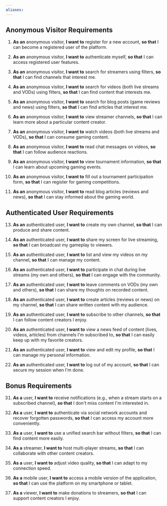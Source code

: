 ```yaml
---
aliases:
---
```


## Anonymous Visitor Requirements

1. **As an** anonymous visitor, **I want to** register for a new account, **so that** I can become a registered user of the platform.
    
2. **As an** anonymous visitor, **I want to** authenticate myself, **so that** I can access registered user features.
    
3. **As an** anonymous visitor, **I want to** search for streamers using filters, **so that** I can find channels that interest me.
    
4. **As an** anonymous visitor, **I want to** search for videos (both live streams and VODs) using filters, **so that** I can find content that interests me.
    
5. **As an** anonymous visitor, **I want to** search for blog posts (game reviews and news) using filters, **so that** I can find articles that interest me.
    
6. **As an** anonymous visitor, **I want to** view streamer channels, **so that** I can learn more about a particular content creator.
    
7. **As an** anonymous visitor, **I want to** watch videos (both live streams and VODs), **so that** I can consume gaming content.
    
8. **As an** anonymous visitor, **I want to** read chat messages on videos, **so that** I can follow audience reactions.
    
9. **As an** anonymous visitor, **I want to** view tournament information, **so that** I can learn about upcoming gaming events.
    
10. **As an** anonymous visitor, **I want to** fill out a tournament participation form, **so that** I can register for gaming competitions.
    
11. **As an** anonymous visitor, **I want to** read blog articles (reviews and news), **so that** I can stay informed about the gaming world.
    

## Authenticated User Requirements

13. **As an** authenticated user, **I want to** create my own channel, **so that** I can produce and share content.
    
14. **As an** authenticated user, **I want to** share my screen for live streaming, **so that** I can broadcast my gameplay to viewers.
    
15. **As an** authenticated user, **I want to** list and view my videos on my channel, **so that** I can manage my content.
    
16. **As an** authenticated user, **I want to** participate in chat during live streams (my own and others), **so that** I can engage with the community.
    
17. **As an** authenticated user, **I want to** leave comments on VODs (my own and others), **so that** I can share my thoughts on recorded content.
    
18. **As an** authenticated user, **I want to** create articles (reviews or news) on my channel, **so that** I can share written content with my audience.
    
19. **As an** authenticated user, **I want to** subscribe to other channels, **so that** I can follow content creators I enjoy.
    
20. **As an** authenticated user, **I want to** view a news feed of content (lives, videos, articles) from channels I'm subscribed to, **so that** I can easily keep up with my favorite creators.
    
21. **As an** authenticated user, **I want to** view and edit my profile, **so that** I can manage my personal information.
    
22. **As an** authenticated user, **I want to** log out of my account, **so that** I can secure my session when I'm done.
## Bonus Requirements

31. **As a** user, **I want to** receive notifications (e.g., when a stream starts on a subscribed channel), **so that** I don't miss content I'm interested in.
    
32. **As a** user, **I want to** authenticate via social network accounts and recover forgotten passwords, **so that** I can access my account more conveniently.
    
33. **As a** user, **I want to** use a unified search bar without filters, **so that** I can find content more easily.
    
34. **As a** streamer, **I want to** host multi-player streams, **so that** I can collaborate with other content creators.
    
35. **As a** user, **I want to** adjust video quality, **so that** I can adapt to my connection speed.
    
36. **As a** mobile user, **I want to** access a mobile version of the application, **so that** I can use the platform on my smartphone or tablet.
    
37. **As a** viewer, **I want to** make donations to streamers, **so that** I can support content creators I enjoy.

